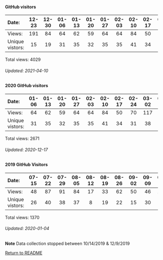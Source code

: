 #### GitHub visitors
Date:             |         12-23   |       12-30   |       01-06   |       01-13   |       01-20   |       01-27   |       02-03   |       02-10   |       02-17   |       02-24   |       03-02   |       03-09   |       03-16   |       03-23   |       03-30   |       04-06   |       04-13   |       04-20   |       04-27   |       05-04   |       05-11   |       05-18   |       05-25   |       06-01   |       06-08   |       06-15   |       06-22   |       06-29   |       07-06   |       07-13   |       07-20   |       07-27   |       08-03   |       08-10   |   08-17  |   08-24  |   08-31  |   09-07  |   09-14  |   09-21  |   09-28  |   10-05  |   10-12  |   10-19  |   10-26  |   11-02  |   11-09  |   11-16  |   11-23  |   11-30  |   12-07  |   12-14  |   12-21  |   12-28  |   01-04  |   01-11  |   01-18  |   01-25  |   02-01  |   02-08  |   02-15  |   02-22  |   03-01  |   03-08  |   03-15  |   03-22  |   03-29  |   04-05
|:---             |:---:    |:---:  |:---:  |:---:  |:---:  |:---:  |:---:  |:---:  |:---:  |:---:  |:---:  |:---:  |:---:  |:---:  |:---:  |:---:  |:---:  |:---:  |:---:  |:---:  |:---:  |:---:  |:---:  |:---:  |:---:  |:---:  |:---:  |:---:  |:---:  |:---:  |:---:  |:---:  |:---:  |:---:  |:---:  |:---:  |:---:  |:---:  |:---:  |:---:  |:---:  |:---:  |:---:  |:---:  |:---:  |:---:  |:---:  |:---:  |:---:  |:---:  |:---:  |:---:  |:---:  |:---:  |:---:  |:---:  |:---:  |:---:  |:---:  |:---:  |:---:  |:---:  |:---:  |:---:  |:---:  |:---:  |:---:  |:---:
Views:            |         191     |       84      |       64      |       62      |       59      |       64      |       64      |       84      |       50      |       70      |       117     |       54      |       84      |       55      |       79      |       68      |       98      |       71      |       64      |       74      |       41      |       41      |       48      |       51      |       29      |       32      |       21      |       33      |       43      |       38      |       29      |       54      |       42      |       31      |   53     |   31     |   41     |   99     |   55     |   16     |   49     |   54     |   94     |   51     |   36     |   45     |   52     |   46     |   40     |   41     |   44     |   98     |   36     |   15     |   28     |   51     |   56     |   44     |   70     |   70     |   33     |   81     |   192    |   65     |   151    |   64     |   36     |   3
Unique            vistors:  |       15      |       19      |       31      |       35      |       32      |       35      |       35      |       41      |       34      |       31      |       38      |       34      |       38      |       31      |       43      |       20      |       29      |       40      |       30      |       17      |       22      |       21      |       24      |       23      |       21      |       16      |       16      |       15      |       21      |       28      |       19      |       19      |       19      |       16  |      13  |      14  |      14  |      22  |      22  |      11  |      13  |      26  |      13  |      24  |      18  |      19  |      16  |      15  |      20  |      23  |      22  |      30  |      16  |      12  |      16  |      23  |      27  |      25  |      30  |      33  |      20  |      34  |      31  |      34  |      36  |      27  |      22  |      1

Total views: 4029
###### Updated: 2021-04-10



#### 2020 GitHub visitors
Date:		  | 01-06   |       01-13   |       01-20   |       01-27   |       02-03   |       02-10   |       02-17   |       02-24   |       03-02   |       03-09   |       03-16   |       03-23   |       03-30   |       04-06   |       04-13   |       04-20   |       04-27   |       05-04   |       05-11   |       05-18   |       05-25   |       06-01   |       06-08   |       06-15   |   06-22  |   06-29  |   07-06  |   07-13  |   07-20  |   07-27  |   08-03  |   08-10  |   08-17  |   08-24  |   08-31  |   09-07  |   09-14  |   09-21  |   09-28  |   10-05  |   10-12  |   10-19  |   10-26  |   11-02  |   11-09  |   11-16  |   11-23  |   11-30  |   12-07  |   12-14
|:---     |:---:  |:---:  |:---:  |:---:  |:---:  |:---:  |:---:  |:---:  |:---:  |:---:  |:---:  |:---:  |:---:  |:---:  |:---:  |:---:  |:---:  |:---:  |:---:  |:---:  |:---:  |:---:  |:---:  |:---:  |:---:  |:---:  |:---:  |:---:  |:---:  |:---:  |:---:  |:---:  |:---:  |:---:  |:---:  |:---:  |:---:  |:---:  |:---:  |:---:  |:---:  |:---:  |:---:  |:---:  |:---:  |:---:  |:---:  |:---:  |:---:  |:---:
Views:		  |  64      |       62      |       59      |       64      |       64      |       84      |       50      |       70      |       117     |       54      |       84      |       55      |       79      |       68      |       98      |       71      |       64      |       74      |       41      |       41      |       48      |       51      |       29      |       32      |   21     |   33     |   43     |   38     |   29     |   54     |   42     |   31     |   53     |   31     |   41     |   99     |   55     |   16     |   49     |   54     |   94     |   51     |   36     |   45     |   52     |   46     |   40     |   41     |   45     |   9
Unique            vistors:  |  31      |       35      |       32      |       35      |       35      |       41      |       34      |       31      |       38      |       34      |       38      |       31      |       43      |       20      |       29      |       40      |       30      |       17      |       22      |       21      |       24      |       23      |       21      |       16  |      16  |      15  |      21  |      28  |      19  |      19  |      19  |      16  |      13  |      14  |      14  |      22  |      22  |      11  |      13  |      26  |      13  |      24  |      18  |      19  |      16  |      15  |      20  |      23  |      23  |      4

Total views: 2671
###### Updated: 2020-12-17

#### 2019 GitHub Visitors
Date:   |         07-15   |       07-22   |       07-29   |       08-05   |       08-12   |       08-19   |       08-26   |       09-02   |       09-09   |       09-16  |   09-23  |   09-30  |   10-07  |   10-14  |   10-21  |  12-09  |   12-16  |   12-23  |   12-30
|:---   |:---:    |:---:  |:---:  |:---:  |:---:  |:---:  |:---:  |:---:  |:---:  |:---:  |:---:  |:---:  |:---:  |:---:  |:---:  |:---:  |:---:  |:---:  |:---:
Views:  |         48      |       87      |       91      |       84      |       17      |       33      |       62      |       50      |       46      |       108    |   118    |   86     |   81     |   73     |   3      |  47     |   55     |   197    |   84
Unique  vistors:  |       26      |       40      |       38      |       37      |       8       |       19      |       22      |       15      |       30      |      40  |      40  |      31  |      32  |      27  |      2  |      24  |      28  |      18  |      19

Total views: 1370
###### Updated: 2020-01-04
**Note**  Data collection stopped between 10/14/2019 & 12/9/2019

[Return to README](https://github.com/BradleyA/Search-docker-registry-v2-script.1.0/blob/master/README.md)
